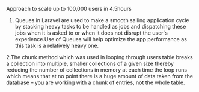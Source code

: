 Approach to scale up to 100,000 users in 4.5hours

1. Queues in Laravel are used to make a smooth sailing application cycle by stacking heavy tasks to be handled as jobs and dispatching these jobs when it is asked to or when it does not disrupt the user's experience.Use of Queues will help optimize the app performance as this task is a relatively heavy one.

2.The chunk method which was used in looping through users table breaks a collection into multiple, smaller collections of a given size  thereby reducing the number of collections in memory at each time the loop runs  which means that at no point there is a huge amount of data taken from the database – you are working with a chunk of entries, not the whole table.
 
